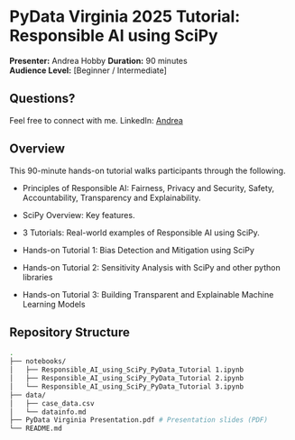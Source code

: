 # PyData Virginia 2025 Tutorial: Responsible AI using SciPy

**Presenter:** Andrea Hobby
**Duration:** 90 minutes  
**Audience Level:** [Beginner / Intermediate] 

## Questions?
Feel free to connect with me.
LinkedIn: [Andrea](https://www.linkedin.com/in/andreahobby/)

## Overview

This 90-minute hands-on tutorial walks participants through the following.

- Principles of Responsible AI: Fairness, Privacy and Security, Safety, Accountability, Transparency and Explainability.​

- SciPy Overview: Key features.​

- 3 Tutorials: Real-world examples of Responsible AI using SciPy.​

- Hands-on Tutorial 1: Bias Detection and Mitigation using SciPy​

- Hands-on Tutorial 2: Sensitivity Analysis with SciPy and other python libraries​

- Hands-on Tutorial 3: Building Transparent and Explainable Machine Learning Models 

## Repository Structure

```bash
.
├── notebooks/           
│   ├── Responsible_AI_using_SciPy_PyData_Tutorial 1.ipynb
│   ├── Responsible_AI_using_SciPy_PyData_Tutorial 2.ipynb
│   └── Responsible_AI_using_SciPy_PyData_Tutorial 3.ipynb
├── data/
│   ├── case_data.csv       
│   └── datainfo.md
├── PyData Virginia Presentation.pdf # Presentation slides (PDF)
└── README.md            


